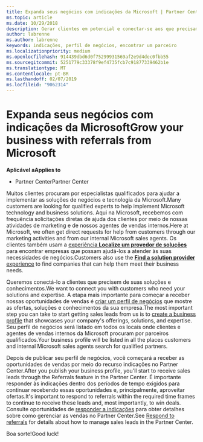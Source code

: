 ```yaml
---
title: Expanda seus negócios com indicações da Microsoft | Partner Center
ms.topic: article
ms.date: 10/29/2018
description: Gerar clientes em potencial e conectar-se aos que precisam de ajuda para implementar produtos e soluções da Microsoft.
author: labrenne
ms.author: labrenne
keywords: indicações, perfil de negócios, encontrar um parceiro
ms.localizationpriority: medium
ms.openlocfilehash: 914439dbd6d0f75299931569af2e9d4dec0fbb55
ms.sourcegitcommit: 5251779c33378f9ef4735fcb7c91877339462b1e
ms.translationtype: MT
ms.contentlocale: pt-BR
ms.lasthandoff: 02/07/2019
ms.locfileid: "9062314"
---
```

<!-- FWLink:  https://go.microsoft.com/fwlink/?linkid=849775 (top of page) -->

# <a name="grow-your-business-with-referrals-from-microsoft"></a><span data-ttu-id="c3424-104">Expanda seus negócios com indicações da Microsoft</span><span class="sxs-lookup"><span data-stu-id="c3424-104">Grow your business with referrals from Microsoft</span></span>

**<span data-ttu-id="c3424-105">Aplicável a</span><span class="sxs-lookup"><span data-stu-id="c3424-105">Applies to</span></span>**

-  <span data-ttu-id="c3424-106">Partner Center</span><span class="sxs-lookup"><span data-stu-id="c3424-106">Partner Center</span></span>

<span data-ttu-id="c3424-107">Muitos clientes procuram por especialistas qualificados para ajudar a implementar as soluções de negócios e tecnologia da Microsoft.</span><span class="sxs-lookup"><span data-stu-id="c3424-107">Many customers are looking for qualified experts to help implement Microsoft technology and business solutions.</span></span> <span data-ttu-id="c3424-108">Aqui na Microsoft, recebemos com frequência solicitações diretas de ajuda dos clientes por meio de nossas atividades de marketing e de nossos agentes de vendas internos.</span><span class="sxs-lookup"><span data-stu-id="c3424-108">Here at Microsoft, we often get direct requests for help from customers through our marketing activities and from our internal Microsoft sales agents.</span></span> <span data-ttu-id="c3424-109">Os clientes também usam a [experiência **Localize um provedor de soluções**](https://www.microsoft.com/solution-providers/search) para encontrar empresas que possam ajudá-los a atender às suas necessidades de negócios.</span><span class="sxs-lookup"><span data-stu-id="c3424-109">Customers also use the [**Find a solution provider** experience](https://www.microsoft.com/solution-providers/search) to find companies that can help them meet their business needs.</span></span> 

<span data-ttu-id="c3424-110">Queremos conectá-lo a clientes que precisem de suas soluções e conhecimentos.</span><span class="sxs-lookup"><span data-stu-id="c3424-110">We want to connect you with customers who need your solutions and expertise.</span></span> <span data-ttu-id="c3424-111">A etapa mais importante para começar a receber nossas oportunidades de vendas é [criar um perfil de negócios](create-a-marketing-profile.md) que mostre as ofertas, soluções e conhecimentos da sua empresa.</span><span class="sxs-lookup"><span data-stu-id="c3424-111">The most important step you can take to start getting sales leads from us is to [create a business profile](create-a-marketing-profile.md) that showcases your company's offerings, solutions, and expertise.</span></span> <span data-ttu-id="c3424-112">Seu perfil de negócios será listado em todos os locais onde clientes e agentes de vendas internos da Microsoft procuram por parceiros qualificados.</span><span class="sxs-lookup"><span data-stu-id="c3424-112">Your business profile will be listed in all the places customers and internal Microsoft sales agents search for qualified partners.</span></span> 

 <span data-ttu-id="c3424-113">Depois de publicar seu perfil de negócios, você começará a receber as oportunidades de vendas por meio do recurso indicações no Partner Center.</span><span class="sxs-lookup"><span data-stu-id="c3424-113">After you publish your business profile, you'll start to receive sales leads through the Referrals feature in the Partner Center.</span></span> <span data-ttu-id="c3424-114">É importante responder às indicações dentro dos períodos de tempo exigidos para continuar recebendo essas oportunidades e, principalmente, aproveitar ofertas.</span><span class="sxs-lookup"><span data-stu-id="c3424-114">It's important to respond to referrals within the required time frames to continue to receive these leads and, most importantly, to win deals.</span></span> <span data-ttu-id="c3424-115">Consulte oportunidades de [responder a indicações](responding-to-referrals.md) para obter detalhes sobre como gerenciar as vendas no Partner Center.</span><span class="sxs-lookup"><span data-stu-id="c3424-115">See [Respond to referrals](responding-to-referrals.md) for details about how to manage sales leads in the Partner Center.</span></span>  

<span data-ttu-id="c3424-116">Boa sorte!</span><span class="sxs-lookup"><span data-stu-id="c3424-116">Good luck!</span></span>

<!-- 
*  [Analyze your business profile](analyze-your-marketing-profile.md) Regularly review and optimize your business profile to make sure you’re getting in front of your target customers.
-->
